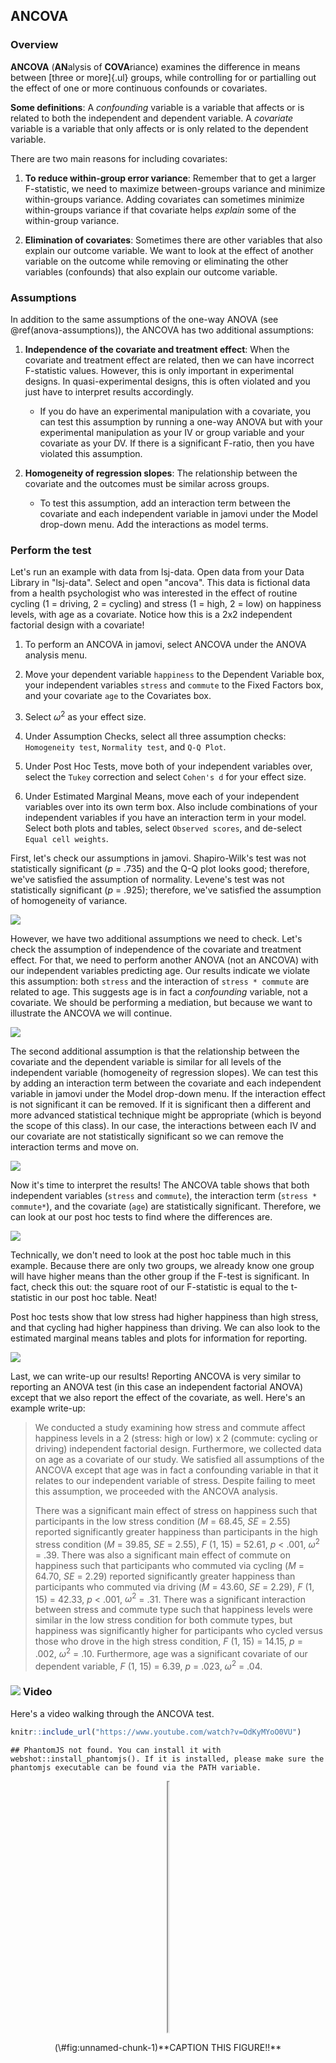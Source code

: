 ## ANCOVA



### Overview

**ANCOVA** (**AN**alysis of **COVA**riance) examines the difference in means between [three or more]{.ul} groups, while controlling for or partialling out the effect of one or more continuous confounds or covariates.

**Some definitions**: A *confounding* variable is a variable that affects or is related to both the independent and dependent variable. A *covariate* variable is a variable that only affects or is only related to the dependent variable.

There are two main reasons for including covariates:

1.  **To reduce within-group error variance**: Remember that to get a larger F-statistic, we need to maximize between-groups variance and minimize within-groups variance. Adding covariates can sometimes minimize within-groups variance if that covariate helps *explain* some of the within-group variance.

2.  **Elimination of covariates**: Sometimes there are other variables that also explain our outcome variable. We want to look at the effect of another variable on the outcome while removing or eliminating the other variables (confounds) that also explain our outcome variable.

### Assumptions

In addition to the same assumptions of the one-way ANOVA (see \@ref(anova-assumptions)), the ANCOVA has two additional assumptions:

1.  **Independence of the covariate and treatment effect**: When the covariate and treatment effect are related, then we can have incorrect F-statistic values. However, this is only important in experimental designs. In quasi-experimental designs, this is often violated and you just have to interpret results accordingly.

    -   If you do have an experimental manipulation with a covariate, you can test this assumption by running a one-way ANOVA but with your experimental manipulation as your IV or group variable and your covariate as your DV. If there is a significant F-ratio, then you have violated this assumption.

2.  **Homogeneity of regression slopes**: The relationship between the covariate and the outcomes must be similar across groups.

    -   To test this assumption, add an interaction term between the covariate and each independent variable in jamovi under the Model drop-down menu. Add the interactions as model terms.

### Perform the test

Let's run an example with data from lsj-data. Open data from your Data Library in "lsj-data". Select and open "ancova". This data is fictional data from a health psychologist who was interested in the effect of routine cycling (1 = driving, 2 = cycling) and stress (1 = high, 2 = low) on happiness levels, with age as a covariate. Notice how this is a 2x2 independent factorial design with a covariate!

1.  To perform an ANCOVA in jamovi, select ANCOVA under the ANOVA analysis menu.

2.  Move your dependent variable `happiness` to the Dependent Variable box, your independent variables `stress` and `commute` to the Fixed Factors box, and your covariate `age` to the Covariates box.

3.  Select $\omega^2$ as your effect size.

4.  Under Assumption Checks, select all three assumption checks: `Homogeneity test`, `Normality test`, and `Q-Q Plot`.

5.  Under Post Hoc Tests, move both of your independent variables over, select the `Tukey` correction and select `Cohen's d` for your effect size.

6.  Under Estimated Marginal Means, move each of your independent variables over into its own term box. Also include combinations of your independent variables if you have an interaction term in your model. Select both plots and tables, select `Observed scores`, and de-select `Equal cell weights`.

First, let's check our assumptions in jamovi. Shapiro-Wilk's test was not statistically significant (*p* = .735) and the Q-Q plot looks good; therefore, we've satisfied the assumption of normality. Levene's test was not statistically significant (*p* = .925); therefore, we've satisfied the assumption of homogeneity of variance.

![](images/07-ancova/ancova_assumptions.png)

However, we have two additional assumptions we need to check. Let's check the assumption of independence of the covariate and treatment effect. For that, we need to perform another ANOVA (not an ANCOVA) with our independent variables predicting age. Our results indicate we violate this assumption: both `stress` and the interaction of `stress * commute` are related to age. This suggests age is in fact a *confounding* variable, not a covariate. We should be performing a mediation, but because we want to illustrate the ANCOVA we will continue.

![](images/07-ancova/ancova_assumptions2.png)

The second additional assumption is that the relationship between the covariate and the dependent variable is similar for all levels of the independent variable (homogeneity of regression slopes). We can test this by adding an interaction term between the covariate and each independent variable in jamovi under the Model drop-down menu. If the interaction effect is not significant it can be removed. If it is significant then a different and more advanced statistical technique might be appropriate (which is beyond the scope of this class). In our case, the interactions between each IV and our covariate are not statistically significant so we can remove the interaction terms and move on.

![](images/07-ancova/ancova_assumptions3.png)

Now it's time to interpret the results! The ANCOVA table shows that both independent variables (`stress` and `commute`), the interaction term (`stress * commute*`), and the covariate (`age`) are statistically significant. Therefore, we can look at our post hoc tests to find where the differences are.

![](images/07-ancova/ancova_results.png)

Technically, we don't need to look at the post hoc table much in this example. Because there are only two groups, we already know one group will have higher means than the other group if the F-test is significant. In fact, check this out: the square root of our F-statistic is equal to the t-statistic in our post hoc table. Neat!

Post hoc tests show that low stress had higher happiness than high stress, and that cycling had higher happiness than driving. We can also look to the estimated marginal means tables and plots for information for reporting.

![](images/07-ancova/ancova_tukey.png)

Last, we can write-up our results! Reporting ANCOVA is very similar to reporting an ANOVA test (in this case an independent factorial ANOVA) except that we also report the effect of the covariate, as well. Here's an example write-up:

> We conducted a study examining how stress and commute affect happiness levels in a 2 (stress: high or low) x 2 (commute: cycling or driving) independent factorial design. Furthermore, we collected data on age as a covariate of our study. We satisfied all assumptions of the ANCOVA except that age was in fact a confounding variable in that it relates to our independent variable of stress. Despite failing to meet this assumption, we proceeded with the ANCOVA analysis.
>
> There was a significant main effect of stress on happiness such that participants in the low stress condition (*M* = 68.45, *SE* = 2.55) reported significantly greater happiness than participants in the high stress condition (*M* = 39.85, *SE* = 2.55), *F* (1, 15) = 52.61, *p* \< .001, $\omega^2$ = .39. There was also a significant main effect of commute on happiness such that participants who commuted via cycling (*M* = 64.70, *SE* = 2.29) reported significantly greater happiness than participants who commuted via driving (*M* = 43.60, *SE* = 2.29), *F* (1, 15) = 42.33, *p* \< .001, $\omega^2$ = .31. There was a significant interaction between stress and commute type such that happiness levels were similar in the low stress condition for both commute types, but happiness was significantly higher for participants who cycled versus those who drove in the high stress condition, *F* (1, 15) = 14.15, *p* = .002, $\omega^2$ = .10. Furthermore, age was a significant covariate of our dependent variable, *F* (1, 15) = 6.39, *p* = .023, $\omega^2$ = .04.

### ![](images/07-ancova/ancova_interaction.png) Video

Here's a video walking through the ANCOVA test.


```r
knitr::include_url("https://www.youtube.com/watch?v=OdKyMYoO0VU")
```

```
## PhantomJS not found. You can install it with webshot::install_phantomjs(). If it is installed, please make sure the phantomjs executable can be found via the PATH variable.
```

<div class="figure" style="text-align: center">
<iframe src="https://www.youtube.com/watch?v=OdKyMYoO0VU" width="1\linewidth" height="400px"></iframe>
<p class="caption">(\#fig:unnamed-chunk-1)**CAPTION THIS FIGURE!!**</p>
</div>
